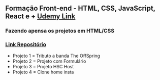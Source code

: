 ## Formação Front-end - HTML, CSS, JavaScript, React e + [Udemy Link](https://www.udemy.com/course/formacao-front-end-html-css-javascript-react-e/?couponCode=24T6MT62024)
### Fazendo apensa os projetos em HTML/CSS
### [Link Repositório](https://github.com/matheusbattisti/html_css_completo) 

- Projeto 1 = Tributo a banda The OffSpring
- Projeto 2 = Projeto com Formulário
- Projeto 3 = Projeto HSC Host
- Projeto 4 = Clone home insta